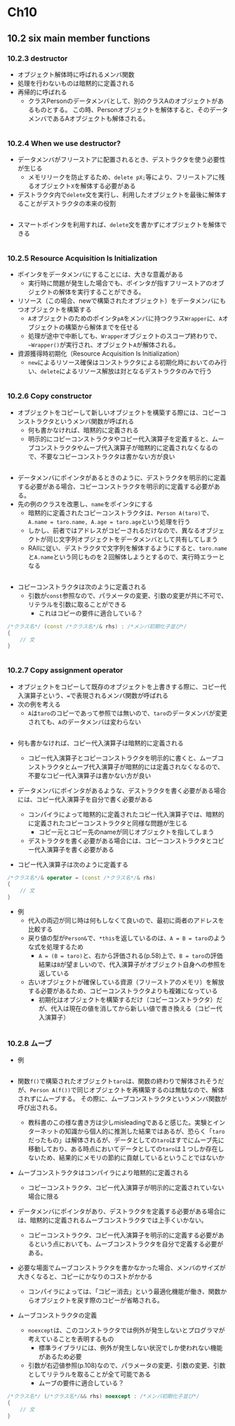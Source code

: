 # Ch10

## 10.2 six main member functions

### 10.2.3 destructor

- オブジェクト解体時に呼ばれるメンバ関数
- 処理を行わないものは暗黙的に定義される
- 再帰的に呼ばれる
    - クラスPersonのデータメンバとして、別のクラスAのオブジェクトがあるものとする。
    この時、Personオブジェクトを解体すると、そのデータメンバであるAオブジェクトも解体される。

```cpp
```

### 10.2.4 When we use destructor?

- データメンバがフリーストアに配置されるとき、デストラクタを使う必要性が生じる
    - メモリリークを防止するため、`delete pX;`等により、フリーストアに残るオブジェクト`X`を解体する必要がある
- デストラクタ内で`delete`文を実行し、利用したオブジェクトを最後に解体することがデストラクタの本来の役割

```cpp
```

- スマートポインタを利用すれば、`delete`文を書かずにオブジェクトを解体できる

```cpp
```

### 10.2.5 Resource Acquisition Is Initialization

- ポインタをデータメンバにすることには、大きな意義がある
    - 実行時に問題が発生した場合でも、ポインタが指すフリーストアのオブジェクトの解体を実行することができる。
- リソース（この場合、newで構築されたオブジェクト）をデータメンバにもつオブジェクトを構築する
    - `A`オブジェクトのためのポインタ`pA`をメンバに持つクラス`Wrapper`に、`A`オブジェクトの構築から解体までを任せる
    - 処理が途中で中断しても、`Wrapper`オブジェクトのスコープ終わりで、`~Wrapper()`が実行され、オブジェクト`A`が解体される。
- 資源獲得時初期化（Resource Acquisition Is Initialization）
    - `new`によるリソース確保はコンストラクタによる初期化時においてのみ行い、`delete`によるリソース解放は対となるデストラクタのみで行う

```cpp
```

### 10.2.6 Copy constructor

- オブジェクトをコピーして新しいオブジェクトを構築する際には、コピーコンストラクタというメンバ関数が呼ばれる
    - 何も書かなければ、暗黙的に定義される
    - 明示的にコピーコンストラクタやコピー代入演算子を定義すると、ムーブコンストラクタやムーブ代入演算子が暗黙的に定義されなくなるので、不要なコピーコンストラクタは書かない方が良い

```cpp
```

- データメンバにポインタがあるときのように、デストラクタを明示的に定義する必要がある場合、コピーコンストラクタを明示的に定義する必要がある。
- 先の例のクラスを改悪し、`name`をポインタにする
    - 暗黙的に定義されたコピーコンストラクタは、`Person A(taro)`で、`A.name = taro.name, A.age = taro.age`という処理を行う
    - しかし、前者ではアドレスがコピーされるだけなので、異なるオブジェクトが同じ文字列オブジェクトをデータメンバとして共有してしまう
    - RAIIに従い、デストラクタで文字列を解体するようにすると、`taro.name`と`A.name`という同じものを２回解体しようとするので、実行時エラーとなる

```cpp
```

- コピーコンストラクタは次のように定義される
    - 引数が`const`参照なので、パラメータの変更、引数の変更が共に不可で、リテラルを引数に取ることができる
        - これはコピーの要件に適合している？

```cpp
/*クラス名*/ (const /*クラス名*/& rhs) : /*メンバ初期化子並び*/
{
    // 文
}
```

```cpp
```

### 10.2.7 Copy assignment operator

- オブジェクトをコピーして既存のオブジェクトを上書きする際に、コピー代入演算子という、`=`で表現されるメンバ関数が呼ばれる
- 次の例を考える
    - `A`は`taro`のコピーであって参照では無いので、`taro`のデータメンバが変更されても、`A`のデータメンバは変わらない

```cpp
```

- 何も書かなければ、コピー代入演算子は暗黙的に定義される
    - コピー代入演算子とコピーコンストラクタを明示的に書くと、ムーブコンストラクタとムーブ代入演算子が暗黙的には定義されなくなるので、不要なコピー代入演算子は書かない方が良い
- データメンバにポインタがあるような、デストラクタを書く必要がある場合には、コピー代入演算子を自分で書く必要がある
    - コンパイラによって暗黙的に定義されたコピー代入演算子では、暗黙的に定義されたコピーコンストラクタと同様な問題が生じる
        - コピー元とコピー先のnameが同じオブジェクトを指してしまう
    - デストラクタを書く必要がある場合には、コピーコンストラクタとコピー代入演算子を書く必要がある

- コピー代入演算子は次のように定義する

```cpp
/*クラス名*/& operator = (const /*クラス名*/& rhs)
{
    // 文
}
```

- 例
    - 代入の両辺が同じ時は何もしなくて良いので、最初に両者のアドレスを比較する
    - 戻り値の型が`Person&`で、`*this`を返しているのは、`A = B = taro`のような式を処理するため
        - `A = (B = taro)`と、右から評価される(p.58)上で、`B = taro`の評価結果は`B`が望ましいので、代入演算子がオブジェクト自身への参照を返している
    - 古いオブジェクトが確保している資源（フリーストアのメモリ）を解放する必要があるため、コピーコンストラクタよりも複雑になっている
        - 初期化はオブジェクトを構築するだけ（コピーコンストラクタ）だが、代入は現在の値を消してから新しい値で書き換える（コピー代入演算子）

```cpp
```

### 10.2.8 ムーブ

- 例

```cpp
```

- 関数`f()`で構築されたオブジェクト`taro`は、関数の終わりで解体されそうだが、`Person A(f())`で同じオブジェクトを再構築するのは無駄なので、解体されずにムーブする。
その際に、ムーブコンストラクタというメンバ関数が呼び出される。
    - 教科書のこの様な書き方は少しmisleadingであると感じた。実験とインターネットの知識から個人的に推測した結果ではあるが、恐らく「`taro`だったもの」は解体されるが、データとしての`taro`はすでにムーブ先に移動しており、ある時点においてデータとしての`taro`は１つしか存在しないため、結果的にメモリの節約に貢献しているということではないか
- ムーブコンストラクタはコンパイラにより暗黙的に定義される
    - コピーコンストラクタ、コピー代入演算子が明示的に定義されていない場合に限る
- データメンバにポインタがあり、デストラクタを定義する必要がある場合には、暗黙的に定義されるムーブコンストラクタでは上手くいかない。
    - コピーコンストラクタ、コピー代入演算子を明示的に定義する必要があるという点においても、ムーブコンストラクタを自分で定義する必要がある。
- 必要な場面でムーブコンストラクタを書かなかった場合、メンバのサイズが大きくなると、コピーにかなりのコストがかかる
    - コンパイラによっては、「コピー消去」という最適化機能が働き、関数からオブジェクトを戻す際のコピーが省略される。

- ムーブコンストラクタの定義
    - `noexcept`は、このコンストラクタでは例外が発生しないとプログラマが考えていることを表明するもの
        - 標準ライブラリには、例外が発生しない状況でしか使われない機能があるため必要
    - 引数が右辺値参照(p.108)なので、パラメータの変更、引数の変更、引数としてリテラルを取ることが全て可能である
        - ムーブの要件に適合している？

```cpp
/*クラス名*/ (/*クラス名*/&& rhs) noexcept : /*メンバ初期化子並び*/
{
    // 文
}
```

